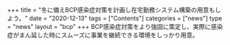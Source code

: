 +++
title = "冬に備えBCP感染症対策を計画し在宅勤務システム構築の用意もしよう。"
date = "2020-12-13"
tags = ["Contents"]
categories = ["news"]
type = "news"
layout = "bcp"
+++
BCP感染症対策をより強固に策定し、実際に感染症がまん延した時にスムーズに事業を継続できる環境をしっかり用意。